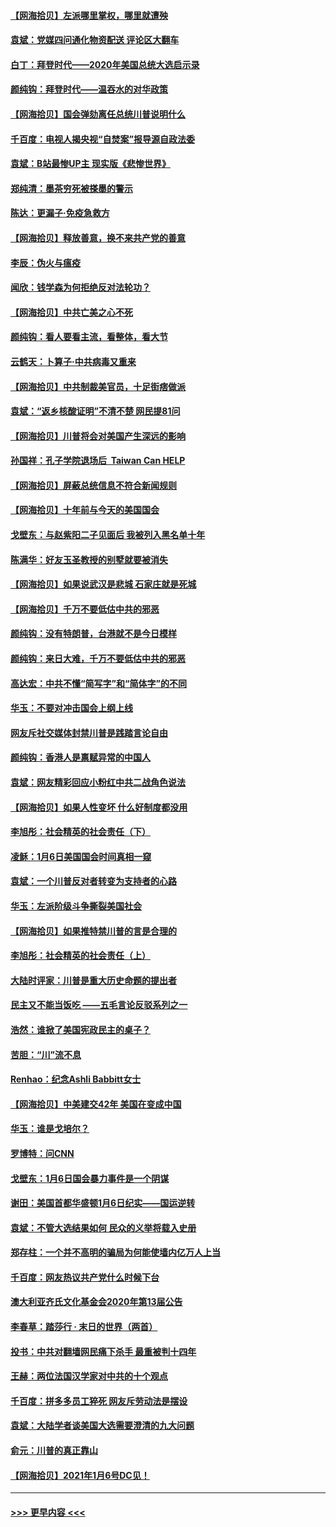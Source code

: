 #### [【网海拾贝】左派哪里掌权，哪里就遭殃](../pages/nsc993/n12715009.md?t=01271951) 
#### [袁斌：党媒四问通化物资配送 评论区大翻车](../pages/nsc993/n12714950.md?t=01271951) 
#### [白丁：拜登时代——2020年美国总统大选启示录](../pages/nsc993/n12714920.md?t=01271951) 
#### [颜纯钩：拜登时代——温吞水的对华政策](../pages/nsc993/n12713245.md?t=01271951) 
#### [【网海拾贝】国会弹劾离任总统川普说明什么](../pages/nsc993/n12712816.md?t=01271951) 
#### [千百度：电视人揭央视“自焚案”报导源自政法委](../pages/nsc993/n12709760.md?t=01271951) 
#### [袁斌：B站最惨UP主 现实版《悲惨世界》](../pages/nsc993/n12709686.md?t=01271951) 
#### [郑纯清：墨茶穷死被搽墨的警示](../pages/nsc993/n12709262.md?t=01271951) 
#### [陈达：更漏子·免疫急救方](../pages/nsc993/n12709244.md?t=01271951) 
#### [【网海拾贝】释放善意，换不来共产党的善意](../pages/nsc993/n12708361.md?t=01271951) 
#### [李辰：伪火与瘟疫](../pages/nsc993/n12707981.md?t=01271951) 
#### [闻欣：钱学森为何拒绝反对法轮功？](../pages/nsc993/n12707407.md?t=01271951) 
#### [【网海拾贝】中共亡美之心不死](../pages/nsc993/n12707621.md?t=01271951) 
#### [颜纯钩：看人要看主流，看整体，看大节](../pages/nsc993/n12707536.md?t=01271951) 
#### [云鹤天：卜算子‧中共病毒又重来](../pages/nsc993/n12707408.md?t=01271951) 
#### [【网海拾贝】中共制裁美官员，十足街痞做派](../pages/nsc993/n12705115.md?t=01271951) 
#### [袁斌：“返乡核酸证明”不清不楚 网民提81问](../pages/nsc993/n12704982.md?t=01271951) 
#### [【网海拾贝】川普将会对美国产生深远的影响](../pages/nsc993/n12703045.md?t=01271951) 
#### [孙国祥：孔子学院退场后  Taiwan Can HELP](../pages/nsc993/n12702430.md?t=01271951) 
#### [【网海拾贝】屏蔽总统信息不符合新闻规则](../pages/nsc993/n12699998.md?t=01271951) 
#### [【网海拾贝】十年前与今天的美国国会](../pages/nsc993/n12696993.md?t=01271951) 
#### [戈壁东：与赵紫阳二子见面后 我被列入黑名单十年](../pages/nsc993/n12696215.md?t=01271951) 
#### [陈满华：好友玉圣教授的别墅就要被消失](../pages/nsc993/n12695411.md?t=01271951) 
#### [【网海拾贝】如果说武汉是悲城 石家庄就是死城](../pages/nsc993/n12694589.md?t=01271951) 
#### [【网海拾贝】千万不要低估中共的邪恶](../pages/nsc993/n12692771.md?t=01271951) 
#### [颜纯钩：没有特朗普，台港就不是今日模样](../pages/nsc993/n12692678.md?t=01271951) 
#### [颜纯钩：来日大难，千万不要低估中共的邪恶](../pages/nsc993/n12692080.md?t=01271951) 
#### [高达宏：中共不懂“简写字”和“简体字”的不同](../pages/nsc993/n12692068.md?t=01271951) 
#### [华玉：不要对冲击国会上纲上线](../pages/nsc993/n12689948.md?t=01271951) 
#### [网友斥社交媒体封禁川普是践踏言论自由](../pages/nsc993/n12687482.md?t=01271951) 
#### [颜纯钩：香港人是禀赋异常的中国人](../pages/nsc993/n12685142.md?t=01271951) 
#### [袁斌：网友精彩回应小粉红中共二战角色说法](../pages/nsc993/n12684994.md?t=01271951) 
#### [【网海拾贝】如果人性变坏 什么好制度都没用](../pages/nsc993/n12683000.md?t=01271951) 
#### [李旭彤：社会精英的社会责任（下）](../pages/nsc993/n12680604.md?t=01271951) 
#### [凌稣：1月6日美国国会时间真相一窥](../pages/nsc993/n12682780.md?t=01271951) 
#### [袁斌：一个川普反对者转变为支持者的心路](../pages/nsc993/n12682700.md?t=01271951) 
#### [华玉：左派阶级斗争撕裂美国社会](../pages/nsc993/n12681226.md?t=01271951) 
#### [【网海拾贝】如果推特禁川普的言是合理的](../pages/nsc993/n12681232.md?t=01271951) 
#### [李旭彤：社会精英的社会责任（上）](../pages/nsc993/n12680501.md?t=01271951) 
#### [大陆时评家：川普是重大历史命题的提出者](../pages/nsc993/n12679904.md?t=01271951) 
#### [民主又不能当饭吃 ——五毛言论反驳系列之一](../pages/nsc993/n12679877.md?t=01271951) 
#### [浩然：谁掀了美国宪政民主的桌子？](../pages/nsc993/n12679850.md?t=01271951) 
#### [苦胆：“川”流不息](../pages/nsc993/n12678388.md?t=01271951) 
#### [Renhao：纪念Ashli Babbitt女士](../pages/nsc993/n12678359.md?t=01271951) 
#### [【网海拾贝】中美建交42年 美国在变成中国](../pages/nsc993/n12678324.md?t=01271951) 
#### [华玉：谁是戈培尔？](../pages/nsc993/n12677515.md?t=01271951) 
#### [罗博特：问CNN](../pages/nsc993/n12677172.md?t=01271951) 
#### [戈壁东：1月6日国会暴力事件是一个阴谋](../pages/nsc993/n12674639.md?t=01271951) 
#### [谢田：美国首都华盛顿1月6日纪实——国运逆转](../pages/nsc993/n12673190.md?t=01271951) 
#### [袁斌：不管大选结果如何 民众的义举将载入史册](../pages/nsc993/n12672787.md?t=01271951) 
#### [郑存柱：一个并不高明的骗局为何能使墙内亿万人上当](../pages/nsc993/n12671449.md?t=01271951) 
#### [千百度：网友热议共产党什么时候下台](../pages/nsc993/n12670442.md?t=01271951) 
#### [澳大利亚齐氏文化基金会2020年第13届公告](../pages/nsc993/n12670273.md?t=01271951) 
#### [李春草：踏莎行 · 末日的世界（两首）](../pages/nsc993/n12670253.md?t=01271951) 
#### [投书：中共对翻墙网民痛下杀手 最重被判十四年](../pages/nsc993/n12670190.md?t=01271951) 
#### [王赫：两位法国汉学家对中共的十个观点](../pages/nsc993/n12669593.md?t=01271951) 
#### [千百度：拼多多员工猝死 网友斥劳动法是摆设](../pages/nsc993/n12668081.md?t=01271951) 
#### [袁斌：大陆学者谈美国大选需要澄清的九大问题](../pages/nsc993/n12668023.md?t=01271951) 
#### [俞元：川普的真正靠山](../pages/nsc993/n12668000.md?t=01271951) 
#### [【网海拾贝】2021年1月6号DC见！](../pages/nsc993/n12664957.md?t=01271951) 

----
#### [ >>> 更早内容 <<< ](../indexes/nsc993-earlier.md)
